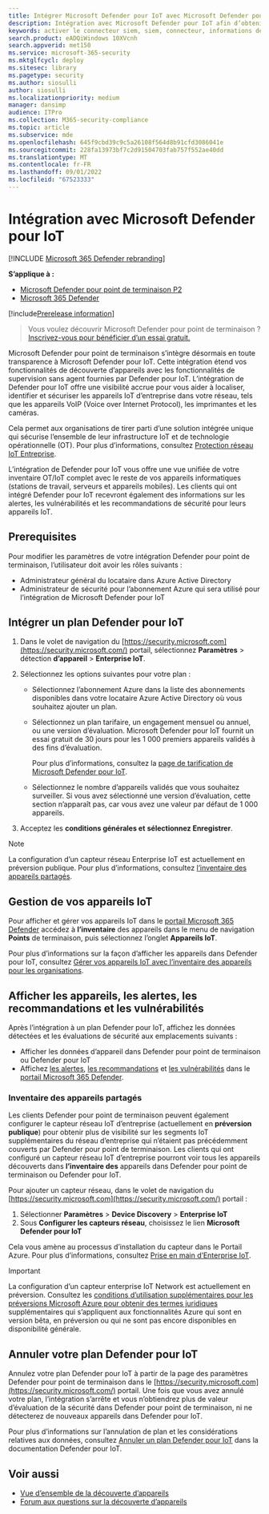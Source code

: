 ```yaml
---
title: Intégrer Microsoft Defender pour IoT avec Microsoft Defender pour point de terminaison
description: Intégration avec Microsoft Defender pour IoT afin d’obtenir une visibilité et des évaluations de sécurité axées sur les appareils IoT.
keywords: activer le connecteur siem, siem, connecteur, informations de sécurité et événements
search.product: eADQiWindows 10XVcnh
search.appverid: met150
ms.service: microsoft-365-security
ms.mktglfcycl: deploy
ms.sitesec: library
ms.pagetype: security
ms.author: siosulli
author: siosulli
ms.localizationpriority: medium
manager: dansimp
audience: ITPro
ms.collection: M365-security-compliance
ms.topic: article
ms.subservice: mde
ms.openlocfilehash: 645f9cbd39c9c5a26108f564d8b91cfd3086041e
ms.sourcegitcommit: 228fa13973bf7c2d91504703fab757f552ae40dd
ms.translationtype: MT
ms.contentlocale: fr-FR
ms.lasthandoff: 09/01/2022
ms.locfileid: "67523333"
---
```

# <a name="onboard-with-microsoft-defender-for-iot"></a>Intégration avec Microsoft Defender pour IoT

[!INCLUDE [Microsoft 365 Defender rebranding](../../includes/microsoft-defender.md)]

**S’applique à :**

- [Microsoft Defender pour point de terminaison P2](https://go.microsoft.com/fwlink/?linkid=2154037)
- [Microsoft 365 Defender](https://go.microsoft.com/fwlink/?linkid=2118804)

[!include[Prerelease information](../../includes/prerelease.md)]

> Vous voulez découvrir Microsoft Defender pour point de terminaison ? [Inscrivez-vous pour bénéficier d’un essai gratuit.](https://signup.microsoft.com/create-account/signup?products=7f379fee-c4f9-4278-b0a1-e4c8c2fcdf7e&ru=https://aka.ms/MDEp2OpenTrial?ocid=docs-wdatp-enablesiem-abovefoldlink)

Microsoft Defender pour point de terminaison s’intègre désormais en toute transparence à Microsoft Defender pour IoT. Cette intégration étend vos fonctionnalités de découverte d’appareils avec les fonctionnalités de supervision sans agent fournies par Defender pour IoT. L’intégration de Defender pour IoT offre une visibilité accrue pour vous aider à localiser, identifier et sécuriser les appareils IoT d’entreprise dans votre réseau, tels que les appareils VoIP (Voice over Internet Protocol), les imprimantes et les caméras.

Cela permet aux organisations de tirer parti d’une solution intégrée unique qui sécurise l’ensemble de leur infrastructure IoT et de technologie opérationnelle (OT). Pour plus d’informations, consultez [Protection réseau IoT Entreprise](/azure/defender-for-iot/organizations/overview-eiot).

L’intégration de Defender pour IoT vous offre une vue unifiée de votre inventaire OT/IoT complet avec le reste de vos appareils informatiques (stations de travail, serveurs et appareils mobiles). Les clients qui ont intégré Defender pour IoT recevront également des informations sur les alertes, les vulnérabilités et les recommandations de sécurité pour leurs appareils IoT.

## <a name="prerequisites"></a>Prerequisites

Pour modifier les paramètres de votre intégration Defender pour point de terminaison, l’utilisateur doit avoir les rôles suivants :

- Administrateur général du locataire dans Azure Active Directory
- Administrateur de sécurité pour l’abonnement Azure qui sera utilisé pour l’intégration de Microsoft Defender pour IoT

## <a name="onboard-a-defender-for-iot-plan"></a>Intégrer un plan Defender pour IoT

1. Dans le volet de navigation du [https://security.microsoft.com](https://security.microsoft.com/) portail, sélectionnez **Paramètres** \> détection **d’appareil** \> **Enterprise IoT**.

2. Sélectionnez les options suivantes pour votre plan :

   - Sélectionnez l’abonnement Azure dans la liste des abonnements disponibles dans votre locataire Azure Active Directory où vous souhaitez ajouter un plan.

   - Sélectionnez un plan tarifaire, un engagement mensuel ou annuel, ou une version d’évaluation. Microsoft Defender pour IoT fournit un essai gratuit de 30 jours pour les 1 000 premiers appareils validés à des fins d’évaluation.

      Pour plus d’informations, consultez la [page de tarification de Microsoft Defender pour IoT](https://azure.microsoft.com/pricing/details/iot-defender/).

   - Sélectionnez le nombre d’appareils validés que vous souhaitez surveiller. Si vous avez sélectionné une version d’évaluation, cette section n’apparaît pas, car vous avez une valeur par défaut de 1 000 appareils.

3. Acceptez les **conditions générales et** **sélectionnez Enregistrer**.

> [!NOTE]
> La configuration d’un capteur réseau Enterprise IoT est actuellement en préversion publique. Pour plus d’informations, consultez [l’inventaire des appareils partagés](#shared-device-inventory).

## <a name="managing-your-iot-devices"></a>Gestion de vos appareils IoT

Pour afficher et gérer vos appareils IoT dans le [portail Microsoft 365 Defender](https://security.microsoft.com/) accédez à **l’inventaire** des appareils dans le menu de navigation **Points** de terminaison, puis sélectionnez l’onglet **Appareils IoT**.

Pour plus d’informations sur la façon d’afficher les appareils dans Defender pour IoT, consultez [Gérer vos appareils IoT avec l’inventaire des appareils pour les organisations](/azure/defender-for-iot/organizations/how-to-manage-device-inventory-for-organizations).

## <a name="view-devices-alerts-recommendations-and-vulnerabilities"></a>Afficher les appareils, les alertes, les recommandations et les vulnérabilités

Après l’intégration à un plan Defender pour IoT, affichez les données détectées et les évaluations de sécurité aux emplacements suivants :

- Afficher les données d’appareil dans Defender pour point de terminaison ou Defender pour IoT
- Affichez [les alertes](alerts-queue-endpoint-detection-response.md), [les recommandations](../defender-vulnerability-management/tvm-security-recommendation.md) et [les vulnérabilités](../defender-vulnerability-management/tvm-weaknesses.md) dans le [portail Microsoft 365 Defender](https://security.microsoft.com).

### <a name="shared-device-inventory"></a>Inventaire des appareils partagés

Les clients Defender pour point de terminaison peuvent également configurer le capteur réseau IoT d’entreprise (actuellement en **préversion publique**) pour obtenir plus de visibilité sur les segments IoT supplémentaires du réseau d’entreprise qui n’étaient pas précédemment couverts par Defender pour point de terminaison. Les clients qui ont configuré un capteur réseau IoT d’entreprise pourront voir tous les appareils découverts dans **l’inventaire des** appareils dans Defender pour point de terminaison ou Defender pour IoT.

Pour ajouter un capteur réseau, dans le volet de navigation du [https://security.microsoft.com](https://security.microsoft.com/) portail :

1. Sélectionner **Paramètres** \> **Device Discovery** \> **Enterprise IoT**
2. Sous **Configurer les capteurs réseau**, choisissez le lien **Microsoft Defender pour IoT**

Cela vous amène au processus d’installation du capteur dans le Portail Azure. Pour plus d’informations, consultez [Prise en main d’Enterprise IoT](/azure/defender-for-iot/organizations/tutorial-getting-started-eiot-sensor).

> [!IMPORTANT]
> La configuration d’un capteur enterprise IoT Network est actuellement en préversion. Consultez les [conditions d’utilisation supplémentaires pour les préversions Microsoft Azure pour obtenir des termes juridiques](https://azure.microsoft.com/support/legal/preview-supplemental-terms/) supplémentaires qui s’appliquent aux fonctionnalités Azure qui sont en version bêta, en préversion ou qui ne sont pas encore disponibles en disponibilité générale.

## <a name="cancel-your-defender-for-iot-plan"></a>Annuler votre plan Defender pour IoT

Annulez votre plan Defender pour IoT à partir de la page des paramètres Defender pour point de terminaison dans le [https://security.microsoft.com](https://security.microsoft.com/) portail. Une fois que vous avez annulé votre plan, l’intégration s’arrête et vous n’obtiendrez plus de valeur d’évaluation de la sécurité dans Defender pour point de terminaison, ni ne détecterez de nouveaux appareils dans Defender pour IoT.

Pour plus d’informations sur l’annulation de plan et les considérations relatives aux données, consultez [Annuler un plan Defender pour IoT](/azure/defender-for-iot/organizations/how-to-manage-subscriptions#cancel-a-defender-for-iot-plan-from-a-subscription) dans la documentation Defender pour IoT.

## <a name="see-also"></a>Voir aussi

- [Vue d’ensemble de la découverte d’appareils](configure-device-discovery.md)
- [Forum aux questions sur la découverte d’appareils](device-discovery-faq.md)
